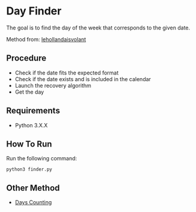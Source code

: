# Day Finder
The goal is to find the day of the week that corresponds to the given date.

Method from: [lehollandaisvolant](https://lehollandaisvolant.net/?d=2015/05/23/17/09/56-geek-calculer-le-jour-de-la-semaine-pour-nimporte-quel-date-de-tete)

## Procedure
- Check if the date fits the expected format
- Check if the date exists and is included in the calendar
- Launch the recovery algorithm
- Get the day

## Requirements
- Python 3.X.X

## How To Run
Run the following command:
```
python3 finder.py
```

## Other Method
- [Days Counting](https://github.com/JimPavan/Day-Finder)
